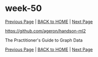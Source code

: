 # week-50
[Previous Page](../week-49/README.md)  |   [BACK to HOME](../README.md)  |   [Next Page](../week-01/README.md)  

https://github.com/ageron/handson-ml2

The Practitioner's Guide to Graph Data



[Previous Page](../week-49/README.md)  |   [BACK to HOME](../README.md)  |   [Next Page](../week-01/README.md)   